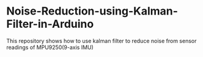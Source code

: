 # Noise-Reduction-using-Kalman-Filter-in-Arduino
This repository shows how to use kalman filter to reduce noise from sensor readings of MPU9250(9-axis IMU) 
